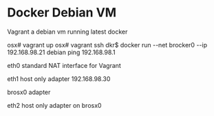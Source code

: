 # Docker Debian VM

Vagrant a debian vm running latest docker

osx# vagrant up
osx# vagrant ssh
dkr$ docker run --net brocker0 --ip 192.168.98.21 debian ping 192.168.98.1

eth0 standard NAT interface for Vagrant

eth1 host only adapter 192.168.98.30

brosx0 adapter 

eth2 host only adapter on brosx0

